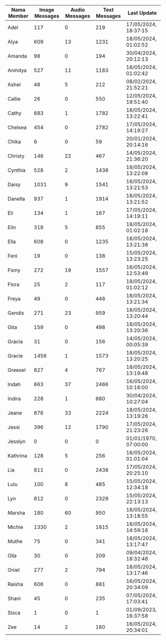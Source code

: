 | Nama Member | Image Messages | Audio Messages | Text Messages | Last Update |
| ------ | -------------- | -------------- | ------------- | ------------ |
| Adel | 117 | 0 | 219 | 17/05/2024, 18:37:15 |
| Alya | 609 | 13 | 1231 | 18/05/2024, 01:02:52 |
| Amanda | 98 | 0 | 194 | 30/04/2024, 20:12:13 |
| Anindya | 527 | 11 | 1183 | 18/05/2024, 01:02:42 |
| Ashel | 48 | 5 | 212 | 08/02/2024, 21:52:21 |
| Callie | 26 | 0 | 550 | 12/05/2024, 19:51:40 |
| Cathy | 683 | 1 | 1782 | 18/05/2024, 13:22:41 |
| Chelsea | 454 | 0 | 2782 | 17/05/2024, 14:19:27 |
| Chika | 6 | 0 | 59 | 20/01/2024, 20:14:16 |
| Christy | 146 | 22 | 467 | 14/05/2024, 21:36:20 |
| Cynthia | 528 | 2 | 1438 | 18/05/2024, 13:22:08 |
| Daisy | 1031 | 9 | 1541 | 18/05/2024, 13:21:53 |
| Danella | 937 | 1 | 1914 | 18/05/2024, 13:21:52 |
| Eli | 134 | 1 | 167 | 17/05/2024, 14:19:11 |
| Elin | 318 | 5 | 855 | 18/05/2024, 01:02:18 |
| Ella | 608 | 0 | 1235 | 18/05/2024, 13:21:38 |
| Feni | 19 | 0 | 138 | 15/05/2024, 13:23:25 |
| Fiony | 272 | 19 | 1557 | 16/05/2024, 12:53:49 |
| Flora | 25 | 2 | 117 | 18/05/2024, 01:02:12 |
| Freya | 49 | 0 | 448 | 18/05/2024, 13:21:34 |
| Gendis | 271 | 23 | 959 | 18/05/2024, 13:20:44 |
| Gita | 159 | 0 | 498 | 18/05/2024, 13:20:36 |
| Gracia | 31 | 0 | 156 | 14/05/2024, 00:05:39 |
| Gracie | 1456 | 1 | 1573 | 18/05/2024, 13:20:25 |
| Greesel | 827 | 4 | 767 | 18/05/2024, 13:19:48 |
| Indah | 663 | 37 | 2466 | 16/05/2024, 10:16:00 |
| Indira | 228 | 1 | 880 | 30/04/2024, 10:27:04 |
| Jeane | 876 | 33 | 2224 | 18/05/2024, 13:19:26 |
| Jessi | 396 | 12 | 1790 | 17/05/2024, 21:23:26 |
| Jesslyn | 0 | 0 | 0 | 01/01/1970, 07:00:00 |
| Kathrina | 128 | 5 | 256 | 18/05/2024, 01:01:04 |
| Lia | 811 | 0 | 2438 | 17/05/2024, 20:25:10 |
| Lulu | 100 | 8 | 485 | 15/05/2024, 12:34:18 |
| Lyn | 812 | 0 | 2329 | 15/05/2024, 22:13:13 |
| Marsha | 180 | 60 | 950 | 18/05/2024, 13:18:55 |
| Michie | 1330 | 2 | 1815 | 18/05/2024, 14:59:16 |
| Muthe | 75 | 0 | 341 | 18/05/2024, 13:17:47 |
| Olla | 30 | 0 | 209 | 09/04/2024, 18:32:48 |
| Oniel | 277 | 2 | 794 | 18/05/2024, 13:17:46 |
| Raisha | 606 | 0 | 881 | 16/05/2024, 20:34:09 |
| Shani | 45 | 0 | 235 | 07/05/2024, 17:03:41 |
| Sisca | 1 | 0 | 1 | 01/09/2023, 16:37:58 |
| Zee | 14 | 2 | 180 | 16/05/2024, 20:34:01 |
